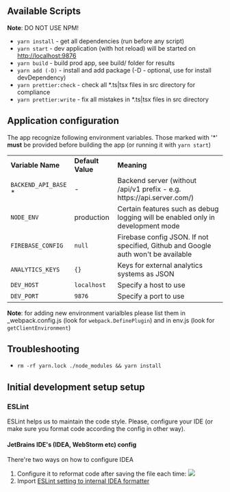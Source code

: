 ## Available Scripts

**Note**: DO NOT USE NPM!

* `yarn install` - get all dependencies (run before any script)
* `yarn start` - dev application (with hot reload) will be started on [http://localhost:9876](http://localhost:9876)
* `yarn build` - build prod app, see build/ folder for results
* `yarn add (-D)` - install and add package (-D - optional, use for install devDependency)
* `yarn prettier:check` - check all *.ts|tsx files in src directory for compliance
* `yarn prettier:write` - fix all mistakes in *.ts|tsx files in src directory

## Application configuration

The app recognize following environment variables. Those marked with '*' **must** be provided
before building the app (or running it with `yarn start`)

<table>
    <tr>
        <td><b>Variable Name</b></td>
        <td><b>Default Value</b></td>
        <td><b>Meaning</b></td>
    </tr>
    <tr>
        <td><code>BACKEND_API_BASE</code> *</td>
        <td>-</td>
        <td>Backend server (without /api/v1 prefix - e.g. https://api.server.com/)</td>
    </tr>
    <tr>
        <td><code>NODE_ENV</code></td>
        <td>production</td>
        <td>Certain features such as debug logging will be enabled only in development mode</td>
    </tr>
    <tr>
        <td><code>FIREBASE_CONFIG</code></td>
        <td><code>null</code></td>
        <td>Firebase config JSON. If not specified, Github and Google auth won't be available</td>
    </tr>
    <tr>
        <td><code>ANALYTICS_KEYS</code></td>
        <td><code>{}</code></td>
        <td>Keys for external analytics systems as  JSON</td>
    </tr>
    <tr>
        <td><code>DEV_HOST</code></td>
        <td><code>localhost</code></td>
        <td>Specify a host to use</td>
    </tr>
    <tr>
        <td><code>DEV_PORT</code></td>
        <td><code>9876</code></td>
        <td>Specify a port to use</td>
    </tr>
</table>


**Note**: for adding new environment varialbles please list them in _webpack.config.js
(look for `webpack.DefinePlugin`) and in env.js (look for `getClientEnvironment`)



## Troubleshooting

* `rm -rf yarn.lock ./node_modules && yarn install`

## Initial development setup setup

### ESLint

ESLint helps us to maintain the code style. Please, configure your IDE (or make sure you format code according the config in other way).

#### JetBrains IDE's (IDEA, WebStorm etc) config

There're two ways on how to configure IDEA

1. Configure it to reformat code after saving the file each time:
![](https://github.com/jitsucom/eventnative-manager/raw/feature/eslint-formatter/frontend/docs/eslint-fix-enable.png)
2. Import [ESLint setting to internal IDEA formatter](https://www.jetbrains.com/help/idea/eslint.html)

